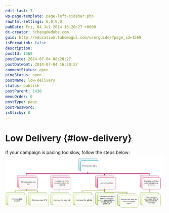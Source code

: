 ```yaml
---
edit-last: 7
wp-page-template: page-left-sidebar.php
rawhtml-settings: 0,0,0,0
pubDate: Fri, 04 Jul 2014 16:20:27 +0000
dc-creator: hchang@adobe.com
guid: http://education.tubemogul.com/userguide/?page_id=1569
isPermaLink: false
description: 
postId: 1569
postDate: 2014-07-04 08:20:27
postDateGmt: 2014-07-04 16:20:27
commentStatus: open
pingStatus: open
postName: low-delivery
status: publish
postParent: 1438
menuOrder: 0
postType: page
postPassword: 
isSticky: 0
---
```


# Low Delivery {#low-delivery}

If your campaign is pacing too slow, follow the steps below:&nbsp; [ ![low delivery](assets/low-delivery.png)](assets/low-delivery.png) 